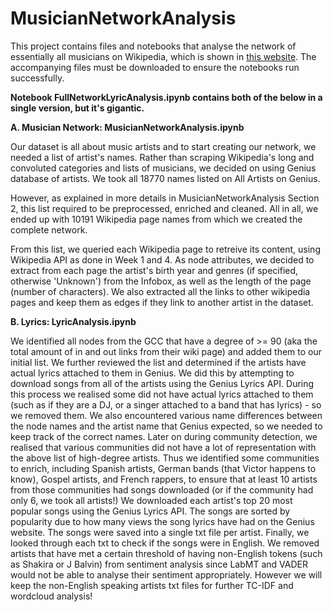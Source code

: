 # MusicianNetworkAnalysis

This project contains files and notebooks that analyse the network of essentially all musicians on Wikipedia, which is shown in [this website](https://sites.google.com/view/avalanche-of-music/). The accompanying files must be downloaded to ensure the notebooks run successfully.

**Notebook FullNetworkLyricAnalysis.ipynb contains both of the below in a single version, but it's gigantic.**

**A. Musician Network: MusicianNetworkAnalysis.ipynb**

Our dataset is all about music artists and to start creating our network, we needed a list of artist's names. Rather than scraping Wikipedia's long and convoluted categories and lists of musicians, we decided on using Genius database of artists. We took all 18770 names listed on All Artists on Genius.

However, as explained in more details in MusicianNetworkAnalysis Section 2, this list required to be preprocessed, enriched and cleaned. All in all, we ended up with 10191 Wikipedia page names from which we created the complete network.

From this list, we queried each Wikipedia page to retreive its content, using Wikipedia API as done in Week 1 and 4. As node attributes, we decided to extract from each page the artist's birth year and genres (if specified, otherwise 'Unknown') from the Infobox, as well as the length of the page (number of characters). We also extracted all the links to other wikipedia pages and keep them as edges if they link to another artist in the dataset.

**B. Lyrics: LyricAnalysis.ipynb**

We identified all nodes from the GCC that have a degree of >= 90 (aka the total amount of in and out links from their wiki page) and added them to our initial list. We further reviewed the list and determined if the artists have actual lyrics attached to them in Genius. We did this by attempting to download songs from all of the artists using the Genius Lyrics API. During this process we realised some did not have actual lyrics attached to them (such as if they are a DJ, or a singer attached to a band that has lyrics) - so we removed them. We also encountered various name differences between the node names and the artist name that Genius expected, so we needed to keep track of the correct names.
Later on during community detection, we realised that various communities did not have a lot of representation with the above list of high-degree artists. Thus we identified some communities to enrich, including Spanish artists, German bands (that Victor happens to know), Gospel artists, and French rappers, to ensure that at least 10 artists from those communities had songs downloaded (or if the community had only 6, we took all artists!)
We downloaded each artist's top 20 most popular songs using the Genius Lyrics API. The songs are sorted by popularity due to how many views the song lyrics have had on the Genius website. The songs were saved into a single txt file per artist. Finally, we looked through each txt to check if the songs were in English. We removed artists that have met a certain threshold of having non-English tokens (such as Shakira or J Balvin) from sentiment analysis since LabMT and VADER would not be able to analyse their sentiment appropriately. However we will keep the non-English speaking artists txt files for further TC-IDF and wordcloud analysis!
